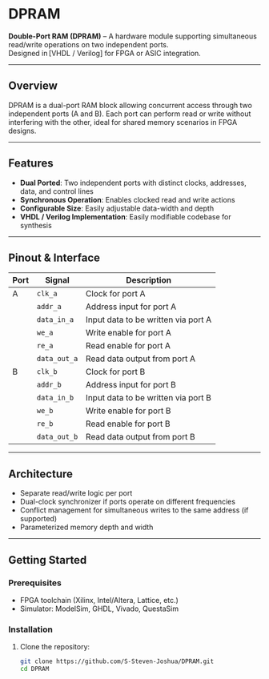 # DPRAM

**Double-Port RAM (DPRAM)** – A hardware module supporting simultaneous read/write operations on two independent ports.  
Designed in [VHDL / Verilog] for FPGA or ASIC integration.

---


## Overview

DPRAM is a dual-port RAM block allowing concurrent access through two independent ports (A and B). Each port can perform read or write without interfering with the other, ideal for shared memory scenarios in FPGA designs.

---

## Features

- **Dual Ported**: Two independent ports with distinct clocks, addresses, data, and control lines  
- **Synchronous Operation**: Enables clocked read and write actions  
- **Configurable Size**: Easily adjustable data-width and depth  
- **VHDL / Verilog Implementation**: Easily modifiable codebase for synthesis  

---

## Pinout & Interface

| Port  | Signal        | Description                         |
|-------|---------------|-------------------------------------|
| A     | `clk_a`       | Clock for port A                    |
|       | `addr_a`      | Address input for port A            |
|       | `data_in_a`   | Input data to be written via port A |
|       | `we_a`        | Write enable for port A             |
|       | `re_a`        | Read enable for port A              |
|       | `data_out_a`  | Read data output from port A        |
| B     | `clk_b`       | Clock for port B                    |
|       | `addr_b`      | Address input for port B            |
|       | `data_in_b`   | Input data to be written via port B |
|       | `we_b`        | Write enable for port B             |
|       | `re_b`        | Read enable for port B              |
|       | `data_out_b`  | Read data output from port B        |



---

## Architecture

- Separate read/write logic per port  
- Dual-clock synchronizer if ports operate on different frequencies  
- Conflict management for simultaneous writes to the same address (if supported)  
- Parameterized memory depth and width  

---

## Getting Started

### Prerequisites

- FPGA toolchain (Xilinx, Intel/Altera, Lattice, etc.)  
- Simulator: ModelSim, GHDL, Vivado, QuestaSim  

### Installation


1. Clone the repository:  
   ```bash
   git clone https://github.com/S‑Steven‑Joshua/DPRAM.git
   cd DPRAM

   
